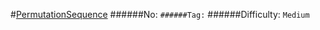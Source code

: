 #[PermutationSequence](https://leetcode.com/problems/permutation-sequence/)
######No: ``
######Tag: ``
######Difficulty: `Medium`
